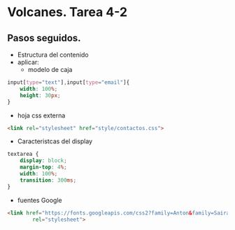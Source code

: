 # Volcanes. Tarea 4-2

## Pasos seguidos.
 - Estructura del contenido
 - aplicar:
   - modelo de caja 
```css
input[type="text"],input[type="email"]{
    width: 100%;
    height: 30px;
}
```
   - hoja css externa
```html
<link rel="stylesheet" href="style/contactos.css">
```
   - Caracteristcas del display
```css
textarea {
    display: block;
    margin-top: 4%;
    width: 100%;
    transition: 300ms;
}
```
   - fuentes Google
```html
<link href="https://fonts.googleapis.com/css2?family=Anton&family=Saira+Condensed:wght@200&display=swap"
        rel="stylesheet">
```
